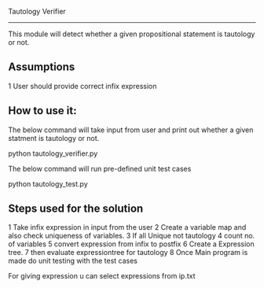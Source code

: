 Tautology Verifier
***************************
This module will detect whether a given propositional statement is
tautology or not. 

Assumptions
-------------
1 User should provide correct infix expression


How to use it: 
-------------

The below command will take input from user and print out whether a given
statment is tautology or not. 

python tautology_verifier.py 

The below command will run pre-defined unit  test cases

python tautology_test.py 


Steps used for the solution
----------------------------

1 Take infix expression in input from the user
2 Create a variable map and also check uniqueness of variables.
3 If all Unique not tautology
4 count no. of variables
5 convert expression from infix to postfix
6 Create a Expression tree.
7 then evaluate expressiontree for tautology
8 Once Main program is made do unit testing with the test cases

For giving expression u can select expressions from ip.txt

